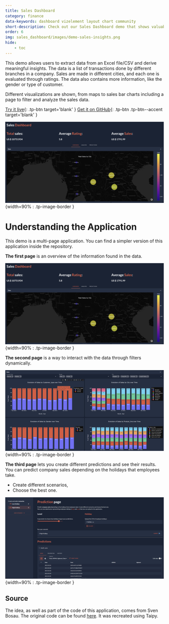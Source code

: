```yaml
---
title: Sales Dashboard
category: finance
data-keywords: dashboard vizelement layout chart community
short-description: Check out our Sales Dashboard demo that shows valuable insights by exposing Excel files as a web application.
order: 6
img: sales_dashboard/images/demo-sales-insights.png
hide:
    - toc
---
```


This demo allows users to extract data from an Excel file/CSV and derive meaningful insights.
The data is a list of transactions done by different branches in a company. Sales are
made in different cities, and each one is evaluated through ratings. The data also
contains more information, like the gender or type of customer.

Different visualizations are shown, from maps to sales bar charts including a page to
filter and analyze the sales data.

[Try it live](https://sales-insights.taipy.cloud/){: .tp-btn target='blank' }
[Get it on GitHub](https://github.com/Avaiga/demo-sales-insights){: .tp-btn .tp-btn--accent target='blank' }


![Dashboard](images/demo-sales-insights.png){width=90% : .tp-image-border }


# Understanding the Application

This demo is a multi-page application. You can find a simpler version of this application
inside the repository.

**The first page** is an overview of the information found in the data.

![Overview](images/demo-sales-insights.png){width=90% : .tp-image-border }

**The second page** is a way to interact with the data through filters dynamically.

![Analysis](images/analysis.png){width=90% : .tp-image-border }

**The third page** lets you create different predictions and see their results.
You can predict company sales depending on the holidays that employees take.

- Create different scenarios,
- Choose the best one.

![Prediction](images/prediction.png){width=90% : .tp-image-border }


## Source

The idea, as well as part of the code of this application, comes from Sven Bosau.
The original code can be found
[here](https://github.com/Sven-Bo/streamlit-sales-dashboard). It was recreated using Taipy.
